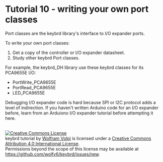 Tutorial 10 - writing your own port classes
===========================================
Port classes are the keybrd library's interface to I/O expander ports.

To write your own port classes:
1. Get a copy of the controller or I/O expander datasheet.
2. Study other keybrd Port classes.

For example, the keybrd_DH library use these keybrd classes for its PCA9655E I/O:
* PortWrite_PCA9655E
* PortRead_PCA9655E
* LED_PCA9655E

Debugging I/O expander code is hard because SPI or I2C protocol adds a level of indirection.
If you haven't written Arduino code for an I/O expander before, learn from an Arduiono I/O expander tutorial before attempting it here.

<br>
<a rel="license" href="https://creativecommons.org/licenses/by/4.0/"><img alt="Creative Commons License" style="border-width:0" src="https://licensebuttons.net/l/by/4.0/88x31.png" /></a><br /><span xmlns:dct="http://purl.org/dc/terms/" property="dct:title">keybrd tutorial</span> by <a xmlns:cc="https://creativecommons.org/ns" href="https://github.com/wolfv6/keybrd" property="cc:attributionName" rel="cc:attributionURL">Wolfram Volpi</a> is licensed under a <a rel="license" href="https://creativecommons.org/licenses/by/4.0/">Creative Commons Attribution 4.0 International License</a>.<br />Permissions beyond the scope of this license may be available at <a xmlns:cc="https://creativecommons.org/ns" href="https://github.com/wolfv6/keybrd/issues/new" rel="cc:morePermissions">https://github.com/wolfv6/keybrd/issues/new</a>.
